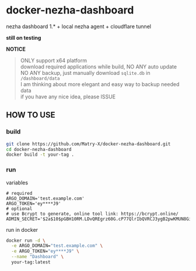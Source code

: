 # docker-nezha-dashboard
nezha dashboard 1.* + local nezha agent + cloudflare tunnel

**still on testing**

**NOTICE**

> ONLY support x64 platform  
> download required applications while build, NO ANY auto update  
> NO ANY backup, just manually download `sqlite.db` in `/dashboard/data`  
> I am thinking about more elegant and easy way to backup needed data  
> if you have any nice idea, please ISSUE  

## HOW TO USE

### build

```bash
git clone https://github.com/Matry-X/docker-nezha-dashboard.git
cd docker-nezha-dashboard
docker build -t your-tag .
```

### run

variables
```env
# required
ARGO_DOMAIN='test.example.com'
ARGO_TOKEN='ey****J9'
# optional
# use Bcrypt to generate, online tool link: https://bcrypt.online/
ADMIN_SECRET='$2a$10$pGBH10RM.LDvQREgrz60G.cP77QlrIbQVRCJ3ygB2pwKMUN8GiucW'
```

run in docker
```bash
docker run -d \
  -e ARGO_DOMAIN="test.example.com" \
  -e ARGO_TOKEN="ey****J9" \
  --name "Dashboard" \
  your-tag:latest
```
